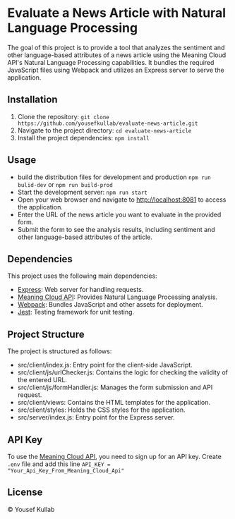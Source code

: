 # Evaluate a News Article with Natural Language Processing
The goal of this project is to provide a tool that analyzes the sentiment and other language-based attributes of a news article using the Meaning Cloud API's Natural Language Processing capabilities. It bundles the required JavaScript files using Webpack and utilizes an Express server to serve the application.

## Installation

1. Clone the repository: `git clone https://github.com/yousefkullab/evaluate-news-article.git`
2. Navigate to the project directory: `cd evaluate-news-article`
3. Install the project dependencies: `npm install`

## Usage

- build the distribution files for development and production `npm run bulid-dev` or `npm run build-prod` 
- Start the development server: `npm run start`
- Open your web browser and navigate to [http://localhost:8081](http://localhost:8081) to access the application.
- Enter the URL of the news article you want to evaluate in the provided form.
- Submit the form to see the analysis results, including sentiment and other language-based attributes of the article.


## Dependencies

This project uses the following main dependencies:


- [Express](https://expressjs.com): Web server for handling requests.
- [Meaning Cloud API](https://www.meaningcloud.com/developer/sentiment-analysis): Provides Natural Language Processing analysis.
- [Webpack](https://webpack.js.org): Bundles JavaScript and other assets for deployment.
- [Jest](https://jestjs.io): Testing framework for unit testing.

## Project Structure

The project is structured as follows:

- src/client/index.js: Entry point for the client-side JavaScript.
- src/client/js/urlChecker.js: Contains the logic for checking the validity of the entered URL.
- src/client/js/formHandler.js: Manages the form submission and API request.
- src/client/views: Contains the HTML templates for the application.
- src/client/styles: Holds the CSS styles for the application.
- src/server/index.js: Entry point for the Express server.

## API Key

To use the [Meaning Cloud API](https://www.meaningcloud.com/developer/sentiment-analysis), you need to sign up for an API key. Create `.env` file and add this line `API_KEY = "Your_Api_Key_From_Meaning_Cloud_Api"`

## License

© Yousef Kullab
